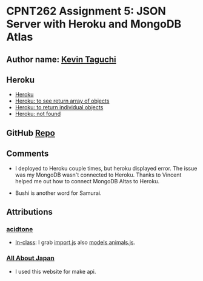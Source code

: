 # CPNT262 Assignment 5: JSON Server with Heroku and MongoDB Atlas
## Author name: [Kevin Taguchi](https://github.com/Kevin-234)
## Heroku
- [Heroku](https://cpnt262---a5.herokuapp.com/)
- [Heroku: to see return array of objects](https://cpnt262---a5.herokuapp.com/api/v0/bushi)
- [Heroku: to return individual objects](https://cpnt262---a5.herokuapp.com/api/v0/bushi/1)
- [Heroku: not found](https://cpnt262---a5.herokuapp.com/api/v0/bushi/99) 

## GitHub [Repo](https://github.com/Kevin-234/cpnt262-a5)

## Comments
- I deployed to Heroku couple times, but heroku displayed error. The issue was my MongoDB wasn't connected to Heroku.
  Thanks to Vincent helped me out how to connect MongoDB Altas to Heroku.
+ Bushi is another word for Samurai.

## Attributions
### [acidtone](https://github.com/acidtone)
- [In-class](https://github.com/sait-wbdv/in-class): I grab [import.js](https://github.com/sait-wbdv/in-class/blob/main/week10t/animals/import.js) also [models animals.js](https://github.com/sait-wbdv/in-class/blob/main/week10t/animals/models/animal.js).

### [All About Japan](https://allabout-japan.com/en/article/5818/)
  - I used this website for make api.